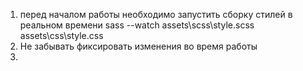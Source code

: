 1. перед началом работы необходимо запустить сборку стилей в реальном времени
    sass --watch assets\scss\style.scss assets\css\style.css 
2. Не забывать фиксировать изменения во время работы
3. 